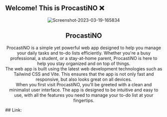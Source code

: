 ## Welcome! This is ProcastiNO ❌
<p align="center">
<img src="https://i.ibb.co/HDHrnRF/Screenshot-2023-03-19-165834.png" alt="Screenshot-2023-03-19-165834" border="0">
  <h2 align="center">ProcastiNO</h2>
</p>

<p align="center">
 ProcastiNO is a simple yet powerful web app designed to help you manage your daily tasks and to-do lists efficiently. Whether you're a busy professional, a student, or a stay-at-home parent, ProcastiNO is here to help you stay organized and on top of things.
  <br/>
 The web app is built using the latest web development technologies such as Tailwind CSS and Vite. This ensures that the app is not only fast and responsive, but also looks great on all devices.
  <br/>
  When you first visit ProcastiNO, you'll be greeted with a clean and minimalist user interface. The app is designed to be intuitive and easy to use, with all the features you need to manage your to-do list at your fingertips.
</p>
## Link: 
